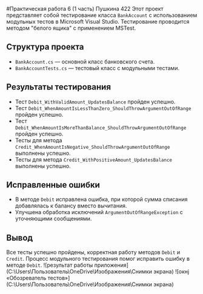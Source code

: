 #Практическая работа 6 (1 часть) Пушкина 422
Этот проект представляет собой тестирование класса `BankAccount` с использованием модульных тестов в Microsoft Visual Studio. 
Тестирование проводится методом "белого ящика" с применением MSTest.
## Структура проекта
- `BankAccount.cs` — основной класс банковского счета.
- `BankAccountTests.cs` — тестовый класс с модульными тестами.
## Результаты тестирования
- Тест `Debit_WithValidAmount_UpdatesBalance` пройден успешно.
- Тест `Debit_WhenAmountIsLessThanZero_ShouldThrowArgumentOutOfRange` пройден успешно.
- Тест `Debit_WhenAmountIsMoreThanBalance_ShouldThrowArgumentOutOfRange` пройден успешно.
- Тесты для метода `Credit_WhenAmountIsNegative_ShouldThrowArgumentOutOfRange` выполнены успешно.
- Тесты для метода `Credit_WithPositiveAmount_UpdatesBalance` выполнены успешно.
## Исправленные ошибки
- В методе `Debit` исправлена ошибка, при которой сумма списания добавлялась к балансу вместо вычитания.
- Улучшена обработка исключений `ArgumentOutOfRangeException` с уточняющими сообщениями.
## Вывод
Все тесты успешно пройдены, корректная работу методов `Debit` и `Credit`. Процесс модульного тестирования помог исправить ошибку в методе `Debit`.
![результат работы приложения](C:\Users\Пользователь\OneDrive\Изображения\Снимки экрана)
![окнj «Обозреватель тестов»](C:\Users\Пользователь\OneDrive\Изображения\Снимки экрана)
